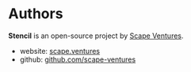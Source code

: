 # Authors

**Stencil** is an open-source project by [Scape Ventures](https://www.scape.ventures "Scape Ventures website").



- website: [scape.ventures](https://www.scape.ventures "Scape Ventures website")
- github: [github.com/scape-ventures](https://github.com/scape-ventures "Scape Ventures Github")



